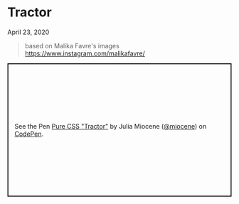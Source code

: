 # Tractor

April 23, 2020

> based on Malika Favre's images https://www.instagram.com/malikafavre/

<p class="codepen" data-height="300" data-default-tab="result" data-slug-hash="vYNgqMR" data-user="miocene" style="height: 300px; box-sizing: border-box; display: flex; align-items: center; justify-content: center; border: 2px solid; margin: 1em 0; padding: 1em;">
  <span>See the Pen <a href="https://codepen.io/miocene/pen/vYNgqMR">
  Pure CSS &quot;Tractor&quot;</a> by Julia Miocene (<a href="https://codepen.io/miocene">@miocene</a>)
  on <a href="https://codepen.io">CodePen</a>.</span>
</p>
<script async src="https://cpwebassets.codepen.io/assets/embed/ei.js"></script>